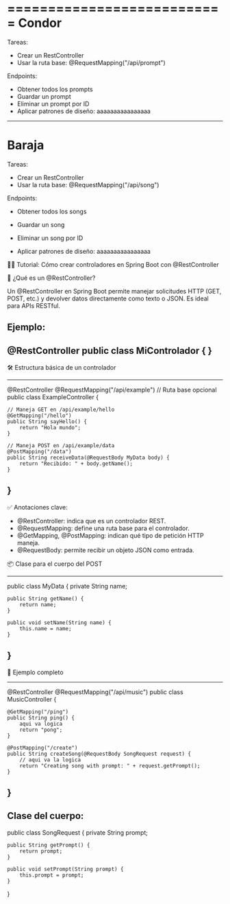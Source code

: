 ===========================
 Condor
===========================

Tareas:
- Crear un RestController
- Usar la ruta base: @RequestMapping("/api/prompt")

Endpoints:
- Obtener todos los prompts
- Guardar un prompt
- Eliminar un prompt por ID
- Aplicar patrones de diseño: aaaaaaaaaaaaaaaa

---------------------------

Baraja
===========================

Tareas:
- Crear un RestController
- Usar la ruta base: @RequestMapping("/api/song")

Endpoints:
- Obtener todos los songs
- Guardar un song
- Eliminar un song por ID


- Aplicar patrones de diseño: aaaaaaaaaaaaaaaa




🧑‍💻 Tutorial: Cómo crear controladores en Spring Boot con @RestController

📌 ¿Qué es un @RestController?

Un @RestController en Spring Boot permite manejar solicitudes HTTP (GET, POST, etc.) y devolver datos directamente como texto o JSON. Es ideal para APIs RESTful.

Ejemplo:
------------------------------------
@RestController
public class MiControlador { }
------------------------------------

🛠️ Estructura básica de un controlador

------------------------------------
@RestController
@RequestMapping("/api/example") // Ruta base opcional
public class ExampleController {

    // Maneja GET en /api/example/hello
    @GetMapping("/hello")
    public String sayHello() {
        return "Hola mundo";
    }

    // Maneja POST en /api/example/data
    @PostMapping("/data")
    public String receiveData(@RequestBody MyData body) {
        return "Recibido: " + body.getName();
    }
}
------------------------------------

✅ Anotaciones clave:
- @RestController: indica que es un controlador REST.
- @RequestMapping: define una ruta base para el controlador.
- @GetMapping, @PostMapping: indican qué tipo de petición HTTP maneja.
- @RequestBody: permite recibir un objeto JSON como entrada.

📦 Clase para el cuerpo del POST

------------------------------------
public class MyData {
    private String name;

    public String getName() {
        return name;
    }

    public void setName(String name) {
        this.name = name;
    }
}
------------------------------------

🧪 Ejemplo completo

------------------------------------
@RestController
@RequestMapping("/api/music")
public class MusicController {

    @GetMapping("/ping")
    public String ping() {
    	aqui va logica
        return "pong";
    }

    @PostMapping("/create")
    public String createSong(@RequestBody SongRequest request) {
    	// aqui va la logica 
        return "Creating song with prompt: " + request.getPrompt();
    }
}
------------------------------------

Clase del cuerpo:
------------------------------------
public class SongRequest {
    private String prompt;

    public String getPrompt() {
        return prompt;
    }

    public void setPrompt(String prompt) {
        this.prompt = prompt;
    }
}


